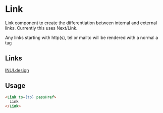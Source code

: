 # Link

Link component to create the differentiation between internal and external links.
Currently this uses Next/Link.

Any links starting with http(s), tel or mailto will be rendered with a normal a tag

## Links

[INUI.design](https://www.figma.com/file/QQBbFjHvdctS5lXZN76l6fRV/02.-UI-Kit-%E2%80%94-Industry-UI?node-id=666%3A2706)

## Usage

```html
<Link to={to} passHref>
  Link
</Link>
```
